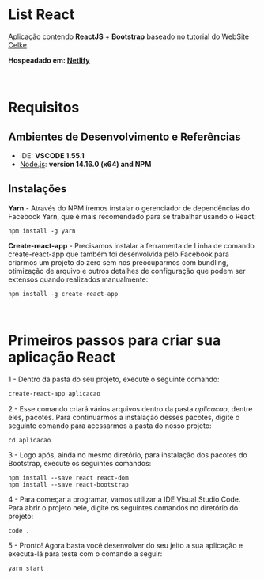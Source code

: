 # List React
Aplicação contendo **ReactJS** + **Bootstrap** baseado no tutorial do WebSite [Celke](https://celke.com.br/artigo/como-integrar-o-react-com-bootstrap).

**Hospeadado em: [Netlify](https://react-bootstrap777.netlify.app/)**


&nbsp;


# Requisitos


## **Ambientes de Desenvolvimento e Referências**

* IDE:    **VSCODE 1.55.1**
* [Node.js](https://nodejs.org/en/):    **version 14.16.0 (x64) and NPM**

## Instalações

**Yarn** - Através do NPM iremos instalar o gerenciador de dependências do Facebook Yarn, que é mais recomendado para se trabalhar usando o React:

```
npm install -g yarn
````

**Create-react-app** - Precisamos instalar a ferramenta de Linha de comando create-react-app que também foi desenvolvida pelo Facebook para criarmos um projeto do zero sem nos preocuparmos com bundling, otimização de arquivo e outros detalhes de configuração que podem ser extensos quando realizados manualmente:

```
npm install -g create-react-app
````


&nbsp;


# Primeiros passos para criar sua aplicação React

1 - Dentro da pasta do seu projeto, execute o seguinte comando: 
```sh
create-react-app aplicacao
```

2 - Esse comando criará vários arquivos dentro da pasta *aplicacao*, dentre eles, pacotes. Para continuarmos a instalação desses pacotes, digite o seguinte comando para acessarmos a pasta do nosso projeto:
```
cd aplicacao
````

3 - Logo após, ainda no mesmo diretório, para instalação dos pacotes do Bootstrap, execute os seguintes comandos:
```
npm install --save react react-dom
npm install --save react-bootstrap
````

4 - Para começar a programar, vamos utilizar a IDE Visual Studio Code. Para abrir o projeto nele, digite os seguintes comandos no diretório do projeto:
```
code .
````

5 - Pronto! Agora basta você desenvolver do seu jeito a sua aplicação e executa-lá para teste com o comando a seguir:
```
yarn start
````
